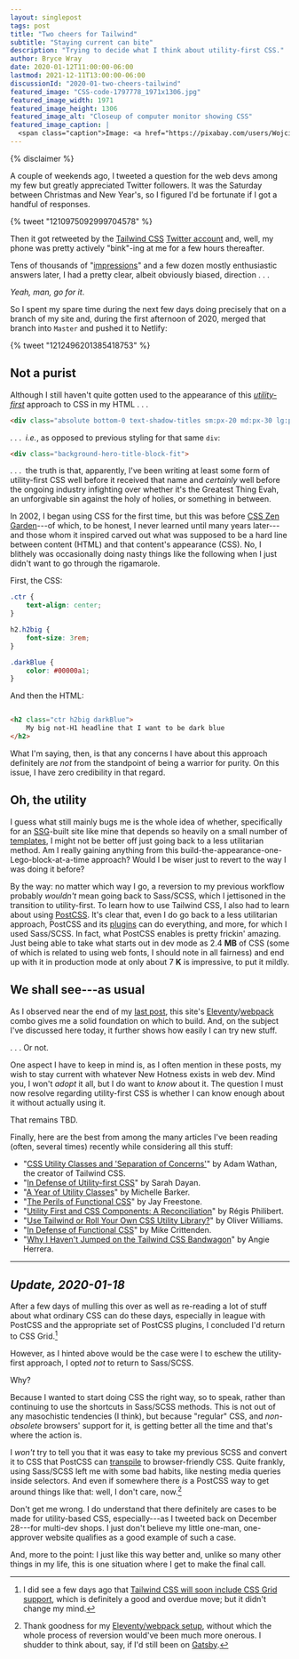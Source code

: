 ```yaml
---
layout: singlepost
tags: post
title: "Two cheers for Tailwind"
subtitle: "Staying current can bite"
description: "Trying to decide what I think about utility-first CSS."
author: Bryce Wray
date: 2020-01-12T11:00:00-06:00
lastmod: 2021-12-11T13:00:00-06:00
discussionId: "2020-01-two-cheers-tailwind"
featured_image: "CSS-code-1797778_1971x1306.jpg"
featured_image_width: 1971
featured_image_height: 1306
featured_image_alt: "Closeup of computer monitor showing CSS"
featured_image_caption: |
  <span class="caption">Image: <a href="https://pixabay.com/users/WojciechKrakowiak-722397/?utm_source=link-attribution&amp;utm_medium=referral&amp;utm_campaign=image&amp;utm_content=1797778">Wojciech Krakowiak</a>; <a href="https://pixabay.com/?utm_source=link-attribution&amp;utm_medium=referral&amp;utm_campaign=image&amp;utm_content=1797778">Pixabay</a></span>
---
```


{% disclaimer %}

A couple of weekends ago, I tweeted a question for the web devs among my few but greatly appreciated Twitter followers. It was the Saturday between Christmas and New Year's, so I figured I'd be fortunate if I got a handful of responses.

{% tweet "1210975092999704578" %}

Then it got retweeted by the [Tailwind CSS](https://tailwindcss.com) [Twitter account](https://twitter.com/tailwindcss) and, well, my phone was pretty actively "bink"-ing at me for a few hours thereafter.

Tens of thousands of "[impressions](https://help.twitter.com/en/managing-your-account/using-the-tweet-activity-dashboard)" and a few dozen mostly enthusiastic answers later, I had a pretty clear, albeit obviously biased, direction&nbsp;.&nbsp;.&nbsp;.

*Yeah, man, go for it*.

So I spent my spare time during the next few days doing precisely that on a branch of my site and, during the first afternoon of 2020, merged that branch into `Master` and pushed it to Netlify:

{% tweet "1212496201385418753" %}

## Not a purist

Although I still haven't quite gotten used to the appearance of this *[utility-first](https://tailwindcss.com/docs/utility-first/)* approach to CSS in my HTML&nbsp;.&nbsp;.&nbsp;.

```html
<div class="absolute bottom-0 text-shadow-titles sm:px-20 md:px-30 lg:px-36 pt-6 gradient-titles w-full min-w-full">
```

.&nbsp;.&nbsp;.&nbsp; *i.e.*, as opposed to previous styling for that same `div`:

```html
<div class="background-hero-title-block-fit">
```

.&nbsp;.&nbsp;.&nbsp; the truth is that, apparently, I've been writing at least some form of utility-first CSS well before it received that name and *certainly* well before the ongoing industry infighting over whether it's the Greatest Thing Evah, an unforgivable sin against the holy of holies, or something in between.

In 2002, I began using CSS for the first time, but this was before [CSS Zen Garden](https://en.wikipedia.org/wiki/CSS_Zen_Garden)---of which, to be honest, I never learned until many years later---and those whom it inspired carved out what was supposed to be a hard line between content (HTML) and that content's appearance (CSS). No, I blithely was occasionally doing nasty things like the following when I just didn't want to go through the rigamarole.

First, the CSS:

```css
.ctr {
	text-align: center;
}

h2.h2big {
	font-size: 3rem;
}

.darkBlue {
	color: #00000a1;
}
```


And then the HTML:

```html

<h2 class="ctr h2big darkBlue">
	My big not-H1 headline that I want to be dark blue
</h2>

```

What I'm saying, then, is that any concerns I have about this approach definitely are *not* from the standpoint of being a warrior for purity. On this issue, I have zero credibility in that regard.

## Oh, the utility

I guess what still mainly bugs me is the whole idea of whether, specifically for an [SSG](https://staticgen.com)-built site like mine that depends so heavily on a small number of [templates](https://www.11ty.dev/docs/templates/), I might not be better off just going back to a less utilitarian method. Am I really gaining anything from this build-the-appearance-one-Lego-block-at-a-time approach? Would I be wiser just to revert to the way I was doing it before?

By the way: no matter which way I go, a reversion to my previous workflow probably *wouldn't* mean going back to Sass/SCSS, which I jettisoned in the transition to utility-first. To learn how to use Tailwind CSS, I also had to learn about using [PostCSS](https://postcss.org). It's clear that, even I do go back to a less utilitarian approach, PostCSS and its [plugins](https://www.postcss.parts) can do everything, and more, for which I used Sass/SCSS. In fact, what PostCSS enables is pretty frickin' amazing. Just being able to take what starts out in dev mode as 2.4&nbsp;**MB** of CSS (some of which is related to using web fonts, I should note in all fairness) and end up with it in production mode at only about 7&nbsp;**K** is impressive, to put it mildly.

## We shall see---as usual

As I observed near the end of my [last post](/posts/2019/12/sorta-strange-ssg-trip), this site's [Eleventy](https://11ty.dev)/[webpack](https://webpack.js.org) combo gives me a solid foundation on which to build. And, on the subject I've discussed here today, it further shows how easily I can try new stuff.

.&nbsp;.&nbsp;. Or not.

One aspect I have to keep in mind is, as I often mention in these posts, my wish to stay current with whatever New Hotness exists in web dev. Mind you, I won't *adopt* it all, but I do want to *know* about it. The question I must now resolve regarding utility-first CSS is whether I can know enough about it without actually using it.

That remains TBD.

Finally, here are the best from among the many articles I've been reading (often, several times) recently while considering all this stuff:

- "[CSS Utility Classes and 'Separation of Concerns'](https://adamwathan.me/css-utility-classes-and-separation-of-concerns/)" by Adam Wathan, the creator of Tailwind CSS.
- "[In Defense of Utility-first CSS](https://frontstuff.io/in-defense-of-utility-first-css)" by Sarah Dayan.
- "[A Year of Utility Classes](https://css-irl.info/a-year-of-utility-classes/)" by Michelle Barker.
- "[The Perils of Functional CSS](https://www.browserlondon.com/blog/2019/06/10/functional-css-perils/)" by Jay Freestone.
- "[Utility First and CSS Components: A Reconciliation](https://regisphilibert.com/note/utility-class-css-components-reconciled/)" by Régis Philibert.
- "[Use Tailwind or Roll Your Own CSS Utility Library?](https://blog.bitsrc.io/use-tailwind-or-roll-your-own-css-utility-library-fdaa89659117)" by Oliver Williams.
- "[In Defense of Functional CSS](https://critter.blog/2018/06/08/in-defense-of-functional-css/)" by Mike Crittenden.
- "[Why I Haven't Jumped on the Tailwind CSS Bandwagon](https://block81.com/blog/why-i-havent-jumped-on-the-tailwind-css-bandwagon)" by Angie Herrera.

---

## *Update, 2020-01-18*

After a few days of mulling this over as well as re-reading a lot of stuff about what ordinary CSS can do these days, especially in league with PostCSS and the appropriate set of PostCSS plugins, I concluded I'd return to CSS Grid.[^TWCSSG]

[^TWCSSG]: I did see a few days ago that [Tailwind CSS will soon include CSS Grid support](https://github.com/tailwindcss/tailwindcss/releases/tag/v1.2.0-canary.4), which is definitely a good and overdue move; but it didn't change my mind.

However, as I hinted above would be the case were I to eschew the utility-first approach, I opted *not* to return to Sass/SCSS.

Why?

Because I wanted to start doing CSS the right way, so to speak, rather than continuing to use the shortcuts in Sass/SCSS methods. This is not out of any masochistic tendencies (I think), but because "regular" CSS, and *non-obsolete* browsers' support for it, is getting better all the time and that's where the action is.

I *won't* try to tell you that it was easy to take my previous SCSS and convert it to CSS that PostCSS can [transpile](https://en.wikipedia.org/wiki/Source-to-source_compiler) to browser-friendly CSS. Quite frankly, using Sass/SCSS left me with some bad habits, like nesting media queries inside selectors. And even if somewhere there *is* a PostCSS way to get around things like that: well, I don't care, now.[^elevwp]

[^elevwp]: Thank goodness for my [Eleventy/webpack setup](/posts/2019/12/packing-up), without which the whole process of reversion would've been much more onerous. I shudder to think about, say, if I'd still been on [Gatsby](/posts/2019/10/now-gatsby-geezer).

Don't get me wrong. I do understand that there definitely are cases to be made for utility-based CSS, especially---as I tweeted back on December 28---for multi-dev shops. I just don't believe my little one-man, one-approver website qualifies as a good example of such a case.

And, more to the point: I just like this way better and, unlike so many other things in my life, this is one situation where I get to make the final call.
